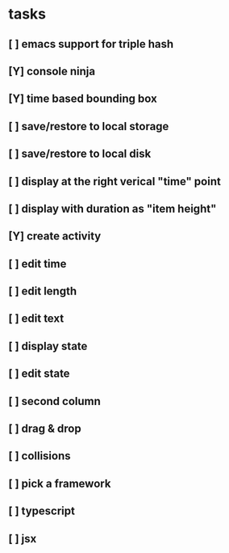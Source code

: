 # tasks

## [ ] emacs support for triple hash
## [Y] console ninja
## [Y] time based bounding box
## [ ] save/restore to local storage
## [ ] save/restore to local disk
## [ ] display at the right verical "time" point
## [ ] display with duration as "item height"
## [Y] create activity
## [ ] edit time
## [ ] edit length
## [ ] edit text
## [ ] display state
## [ ] edit state
## [ ] second column
## [ ] drag & drop
## [ ] collisions
## [ ] pick a framework
## [ ] typescript
## [ ] jsx

